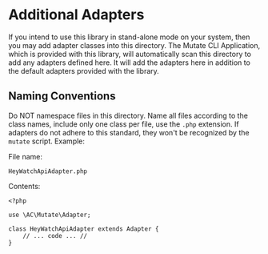 # Additional Adapters #

If you intend to use this library in stand-alone mode on your system, then you may add adapter classes into this directory.  The Mutate CLI Application, which is provided with this library, will automatically scan this directory to add any adapters defined here.  It will add the adapters here in addition to the default adapters provided with the library.

## Naming Conventions ##

Do NOT namespace files in this directory.  Name all files according to the class names, include only one class per file, use the `.php` extension.  If adapters do not adhere to this standard, they won't be recognized by the `mutate` script.  Example:

File name: 

	HeyWatchApiAdapter.php

Contents:

	<?php
	
	use \AC\Mutate\Adapter;
	
	class HeyWatchApiAdapter extends Adapter {
		// ... code ... //
	}